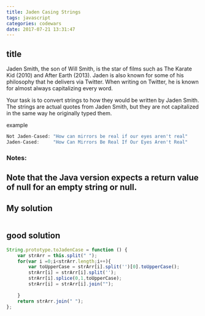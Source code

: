 ```yaml
---
title: Jaden Casing Strings
tags: javascript
categories: codewars
date: 2017-07-21 13:31:47
---
```

## title
Jaden Smith, the son of Will Smith, is the star of films such as The Karate Kid (2010) and After Earth (2013). Jaden is also known for some of his philosophy that he delivers via Twitter. When writing on Twitter, he is known for almost always capitalizing every word.

Your task is to convert strings to how they would be written by Jaden Smith. The strings are actual quotes from Jaden Smith, but they are not capitalized in the same way he originally typed them.

example
```javascript
Not Jaden-Cased: "How can mirrors be real if our eyes aren't real"
Jaden-Cased:     "How Can Mirrors Be Real If Our Eyes Aren't Real"
```
### Notes:
Note that the Java version expects a return value of null for an empty string or null.
---
## My solution 

```javascript

```


## good solution

```javascript
String.prototype.toJadenCase = function () {
    var strArr = this.split(" ");
    for(var i =0;i<strArr.length;i++){
        var toUpperCase = strArr[i].split('')[0].toUpperCase();
        strArr[i] = strArr[i].split('');
        strArr[i].splice(0,1,toUpperCase);
        strArr[i] = strArr[i].join("");
        
    }
    return strArr.join(" ");
};
```